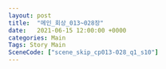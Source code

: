```yaml
---
layout: post
title:  "메인_회상_013~028장"
date:   2021-06-15 12:00:00 +0000
categories: Main
Tags: Story Main
SceneCode: ["scene_skip_cp013-028_q1_s10"]
---
```

